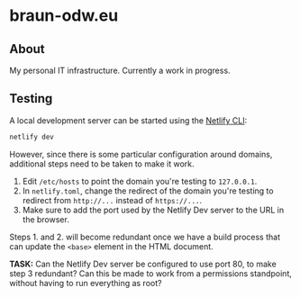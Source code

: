 # braun-odw.eu

## About

My personal IT infrastructure. Currently a work in progress.

## Testing

A local development server can be started using the [Netlify CLI](https://cli.netlify.com/):

``` bash
netlify dev
```

However, since there is some particular configuration around domains, additional steps need to be taken to make it work.

1. Edit `/etc/hosts` to point the domain you're testing to `127.0.0.1`.
2. In `netlify.toml`, change the redirect of the domain you're testing to redirect from `http://...` instead of `https://...`.
3. Make sure to add the port used by the Netlify Dev server to the URL in the browser.

Steps 1. and 2. will become redundant once we have a build process that can update the `<base>` element in the HTML document.

**TASK:** Can the Netlify Dev server be configured to use port 80, to make step 3 redundant? Can this be made to work from a permissions standpoint, without having to run everything as root?
